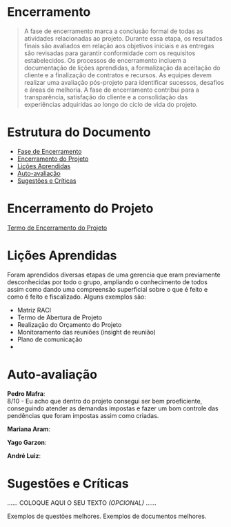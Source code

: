 # Encerramento

> A fase de encerramento marca a conclusão formal de todas as atividades relacionadas ao projeto. 
> Durante essa etapa, os resultados finais são avaliados em relação aos objetivos iniciais e as entregas são revisadas para garantir conformidade com os requisitos estabelecidos. 
> Os processos de encerramento incluem a documentação de lições aprendidas, a formalização da aceitação do cliente e a finalização de contratos e recursos. 
> As equipes devem realizar uma avaliação pós-projeto para identificar sucessos, desafios e áreas de melhoria. 
> A fase de encerramento contribui para a transparência, satisfação do cliente e a consolidação das experiências adquiridas ao longo do ciclo de vida do projeto.

# Estrutura do Documento

- [Fase de Encerramento](#encerramento)
- [Encerramento do Projeto](#encerramento-do-projeto)
- [Lições Aprendidas](#lições-aprendidas)
- [Auto-avaliação](#auto-avaliação)
- [Sugestões e Críticas](#sugestões-e-críticas)

# Encerramento do Projeto

[Termo de Encerramento do Projeto](Template_encerramento_AirGuard.pdf)


# Lições Aprendidas 

Foram aprendidos diversas etapas de uma gerencia que eram previamente desconhecidas por todo o grupo, ampliando o conhecimento de todos assim como dando uma compreensão superficial sobre o que é feito e como é feito e fiscalizado. Alguns exemplos são:

- Matriz RACI
- Termo de Abertura de Projeto
- Realização do Orçamento do Projeto
- Monitoramento das reuniões (insight de reunião)
- Plano de comunicação
- 
# Auto-avaliação

<b>Pedro Mafra</b>:       
8/10 - Eu acho que dentro do projeto consegui ser bem proeficiente, conseguindo atender as demandas impostas e fazer um bom controle das pendências que foram impostas assim como criadas.      

<b>Mariana Aram</b>:         

<b>Yago Garzon</b>:      

<b>André Luiz</b>:        


# Sugestões e Críticas

......  COLOQUE AQUI O SEU TEXTO *(OPCIONAL)* ......

Exemplos de questões melhores.
Exemplos de documentos melhores.
